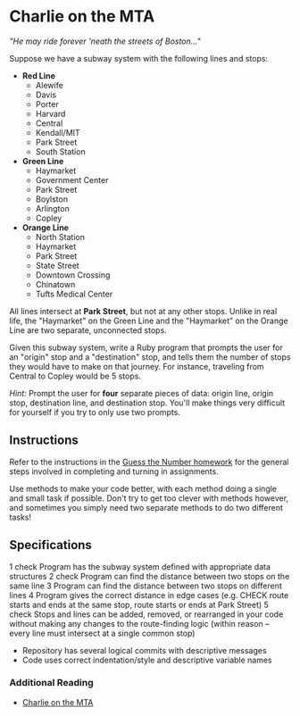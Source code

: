 # Charlie on the MTA

*"He may ride forever 'neath the streets of Boston..."*

Suppose we have a subway system with the following lines and stops:

* **Red Line**
  * Alewife
  * Davis
  * Porter
  * Harvard
  * Central
  * Kendall/MIT
  * Park Street
  * South Station
* **Green Line**
  * Haymarket
  * Government Center
  * Park Street
  * Boylston
  * Arlington
  * Copley
* **Orange Line**
  * North Station
  * Haymarket
  * Park Street
  * State Street
  * Downtown Crossing
  * Chinatown
  * Tufts Medical Center

All lines intersect at **Park Street**, but not at any other stops. Unlike in real life, the "Haymarket" on the Green Line and the "Haymarket" on the Orange Line are two separate, unconnected stops.

Given this subway system, write a Ruby program that prompts the user for an "origin" stop and a "destination" stop, and tells them the number of stops they would have to make on that journey. For instance, traveling from Central to Copley would be 5 stops.

*Hint:* Prompt the user for **four** separate pieces of data: origin line, origin stop, destination line, and destination stop. You'll make things very difficult for yourself if you try to only use two prompts.


## Instructions

Refer to the instructions in the [Guess the Number homework](https://github.com/ga-wdi-boston/wdi_1_ruby_hw_number_guess) for the general steps involved in completing and turning in assignments.

Use methods to make your code better, with each method doing a single and small task if possible. Don't try to get too clever with methods however, and sometimes you simply need two separate methods to do two different tasks!

## Specifications

1 check Program has the subway system defined with appropriate data structures
2 check Program can find the distance between two stops on the same line
3 Program can find the distance between two stops on different lines
4 Program gives the correct distance in edge cases (e.g. CHECK route starts and ends at the same stop, route starts or ends at Park Street)
5 check Stops and lines can be added, removed, or rearranged in your code without making any changes to the route-finding logic (within reason &ndash; every line must intersect at a single common stop)
* Repository has several logical commits with descriptive messages
* Code uses correct indentation/style and descriptive variable names

### Additional Reading

* [Charlie on the MTA](http://en.wikipedia.org/wiki/M.T.A.)
